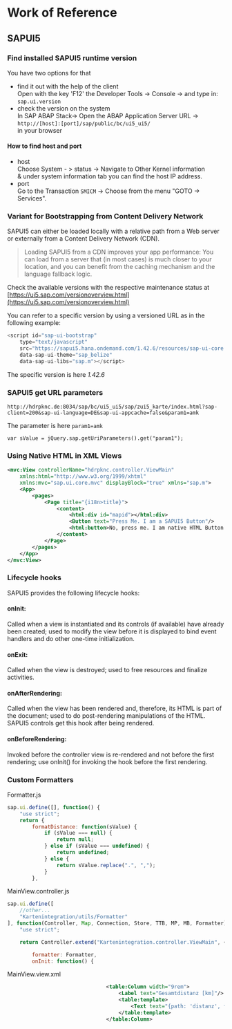 

# Work of Reference
## SAPUI5
### Find installed SAPUI5 runtime version
You have two options for that
* find it out with the help of the client  
Open with the key 'F12' the Developer Tools -> Console -> and type in: `sap.ui.version`
* check the version on the system  
In SAP ABAP Stack-> Open the ABAP Application Server URL -> 
`http://[host]:[port]/sap/public/bc/ui5_ui5/`  
in your browser
#### How to find host and port
* host  
Choose System - > status -> Navigate to Other Kernel information  
& under system information tab you can find the host IP address.
* port  
Go to the Transaction `SMICM` -> Choose from the menu "GOTO -> Services".
### Variant for Bootstrapping from Content Delivery Network
SAPUI5 can either be loaded locally with a relative path from a Web server  
or externally from a Content Delivery Network (CDN).
> Loading SAPUI5 from a CDN improves your app performance: You can load from a server that (in most cases) is much closer to your location, and you can benefit from the caching mechanism and the language fallback logic.  

Check the available versions with the respective maintenance status at [https://ui5.sap.com/versionoverview.html](https://ui5.sap.com/versionoverview.html)  

You can refer to a specific version by using a versioned URL as in the following example:  
```javascript
<script id="sap-ui-bootstrap"
    type="text/javascript"
    src="https://sapui5.hana.ondemand.com/1.42.6/resources/sap-ui-core.js"
    data-sap-ui-theme="sap_belize"
    data-sap-ui-libs="sap.m"></script>
```
The specific version is here *1.42.6*
### SAPUI5 get URL parameters  
`http://hdrpknc.de:8034/sap/bc/ui5_ui5/sap/zui5_karte/index.html?sap-client=200&sap-ui-language=DE&sap-ui-appcache=false&param1=amk`

The parameter is here `param1=amk`

`var sValue = jQuery.sap.getUriParameters().get("param1");`
### Using Native HTML in XML Views
```xml
<mvc:View controllerName="hdrpknc.controller.ViewMain" 
	xmlns:html="http://www.w3.org/1999/xhtml"
	xmlns:mvc="sap.ui.core.mvc" displayBlock="true" xmlns="sap.m">
	<App>
	 	<pages>
	 		<Page title="{i18n>title}">
				<content>
					<html:div id="mapid"></html:div>
					<Button text="Press Me. I am a SAPUI5 Button"/>
					<html:button>No, press me. I am native HTML Button.</html:button>
				</content>
			</Page>
		</pages>
	</App>
</mvc:View>
```
### Lifecycle hooks
SAPUI5 provides the following lifecycle hooks:
#### onInit:
Called when a view is instantiated and its controls (if available) have already been created; used to modify the view before it is displayed to bind event handlers and do other one-time initialization.
#### onExit:
Called when the view is destroyed; used to free resources and finalize activities.
#### onAfterRendering:
Called when the view has been rendered and, therefore, its HTML is part of the document; used to do post-rendering manipulations of the HTML. SAPUI5 controls get this hook after being rendered.
#### onBeforeRendering:
Invoked before the controller view is re-rendered and not before the first rendering; use onInit() for invoking the hook before the first rendering.
### Custom Formatters
Formatter.js
```javascript
sap.ui.define([], function() {
	"use strict";
	return {
		formatDistance: function(sValue) {
			if (sValue === null) {
				return null;
			} else if (sValue === undefined) {
				return undefined;
			} else {
				return sValue.replace(".", ",");
			}
		},
```
MainView.controller.js
```javascript
sap.ui.define([
	//other...
	"Kartenintegration/utils/Formatter"
], function(Controller, Map, Connection, Store, TTB, MP, MB, Formatter) {
	"use strict";

	return Controller.extend("Kartenintegration.controller.ViewMain", {

		formatter: Formatter,
		onInit: function() {
```
MainView.view.xml
```xml
								<table:Column width="9rem">
									<Label text="Gesamtdistanz [km]"/>
									<table:template>
										<Text text="{path: 'distanz', formatter: '.formatter.formatDistance'}" wrapping="false"/>
									</table:template>
								</table:Column>
```
